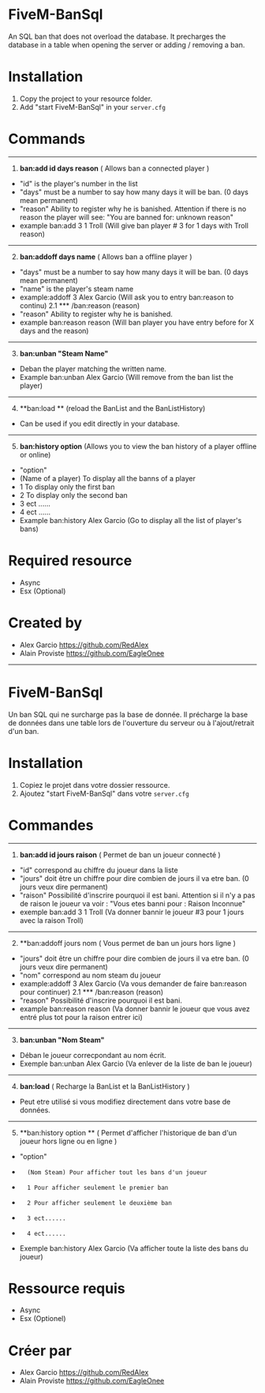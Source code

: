 
# FiveM-BanSql

An SQL ban that does not overload the database.
It precharges the database in a table when opening the server or adding / removing a ban.

# Installation
1. Copy the project to your resource folder.
2. Add "start FiveM-BanSql" in your `server.cfg`

# Commands
___
1. **ban:add id days reason** (	Allows ban a connected player	)
 - "id" is the player's number in the list
 - "days" must be a number to say how many days it will be ban. (0 days mean permanent)
 - "reason" Ability to register why he is banished. Attention if there is no reason the player will see: "You are banned for: unknown reason"
 - example ban:add 3 1 Troll (Will give ban player # 3 for 1 days with Troll reason)
___
2. **ban:addoff days name** (	   Allows ban a offline player	  )
 - "days" must be a number to say how many days it will be ban. (0 days mean permanent)
 - "name" is the player's steam name
 - example:addoff 3 Alex Garcio (Will ask you to entry ban:reason to continu)
2.1 *** /ban:reason (reason)
 - "reason" Ability to register why he is banished.
 - example ban:reason reason (Will ban player you have entry before for X days and the reason)
___
3. **ban:unban "Steam Name"**
 - Deban the player matching the written name.
 - Example ban:unban Alex Garcio (Will remove from the ban list the player)
___
4. **ban:load ** (reload the BanList and the BanListHistory)
  - Can be used if you edit directly in your database.
___
5. **ban:history option** (Allows you to view the ban history of a player offline or online)
- "option"
- (Name of a player) To display all the banns of a player
- 1 To display only the first ban
- 2 To display only the second ban
- 3 ect ......
- 4 ect ......
- Example ban:history Alex Garcio (Go to display all the list of player's bans)
   
# Required resource
- Async
- Esx (Optional)


# Created by
- Alex Garcio https://github.com/RedAlex
- Alain Proviste https://github.com/EagleOnee


___
# FiveM-BanSql

Un ban SQL qui ne surcharge pas la base de donnée.
Il précharge la base de données dans une table lors de l'ouverture du serveur ou à l'ajout/retrait d'un ban.

# Installation
1. Copiez le projet dans votre dossier ressource.
2. Ajoutez "start FiveM-BanSql" dans votre `server.cfg`

# Commandes
___
1. **ban:add id jours raison** (  Permet de ban un joueur connecté 	)
 -  "id" correspond au chiffre du joueur dans la liste
 -  "jours" doit être un chiffre pour dire combien de jours il va etre ban. (0 jours veux dire permanent)
 -  "raison" Possibilité d'inscrire pourquoi il est bani. Attention si il n'y a pas de raison le joueur va voir : "Vous etes banni pour : Raison Inconnue"
 -  exemple ban:add 3 1 Troll (Va donner bannir le joueur #3 pour 1 jours avec la raison Troll)
___

2. **ban:addoff jours nom (	   Vous permet de ban un jours hors ligne	)
 -  "jours" doit être un chiffre pour dire combien de jours il va etre ban. (0 jours veux dire permanent)
 -  "nom" correspond au nom steam du joueur
 - example:addoff 3 Alex Garcio (Va vous demander de faire ban:reason pour continuer)
2.1 *** /ban:reason (reason)
 - "reason" Possibilité d'inscrire pourquoi il est bani.
 - example ban:reason reason (Va donner bannir le joueur que vous avez entré plus tot pour la raison entrer ici)
___
3. **ban:unban "Nom Steam"**
 - Déban le joueur correcpondant au nom écrit.
 - Exemple ban:unban Alex Garcio (Va enlever de la liste de ban le joueur)
___
4. **ban:load** (   Recharge la BanList et la BanListHistory   )
  - Peut etre utilisé si vous modifiez directement dans votre base de données.
___
5. **ban:history option ** (	 Permet d'afficher l'historique de ban d'un joueur hors ligne ou en ligne	)
-   "option" 
-		(Nom Steam) Pour afficher tout les bans d'un joueur
-		1 Pour afficher seulement le premier ban
-		2 Pour afficher seulement le deuxième ban
-		3 ect......
-		4 ect......
-   Exemple ban:history Alex Garcio (Va afficher toute la liste des bans du joueur)
   
# Ressource requis
- Async
- Esx (Optionel)


# Créer par
- Alex Garcio https://github.com/RedAlex
- Alain Proviste https://github.com/EagleOnee
